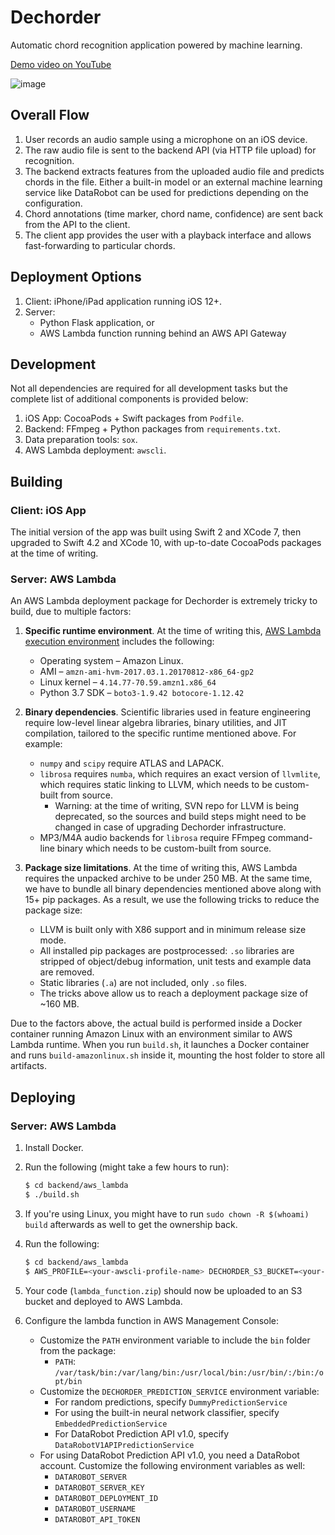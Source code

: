 # Dechorder

Automatic chord recognition application powered by machine learning.

[Demo video on YouTube](https://www.youtube.com/watch?v=0i5GQrWegGI)

![image](https://user-images.githubusercontent.com/2750531/55685970-9ac95c00-5964-11e9-9fa0-55d7d805f85f.png)


## Overall Flow

1. User records an audio sample using a microphone on an iOS device.
2. The raw audio file is sent to the backend API (via HTTP file upload) for recognition.
3. The backend extracts features from the uploaded audio file and predicts chords in the file. Either a built-in model
   or an external machine learning service like DataRobot can be used for predictions depending on the configuration.
4. Chord annotations (time marker, chord name, confidence) are sent back from the API to the client.
5. The client app provides the user with a playback interface and allows fast-forwarding to particular chords.

## Deployment Options

1. Client: iPhone/iPad application running iOS 12+.
2. Server:
   * Python Flask application, or
   * AWS Lambda function running behind an AWS API Gateway

## Development

Not all dependencies are required for all development tasks but the complete list of additional components is provided below:

1. iOS App: CocoaPods + Swift packages from `Podfile`.
2. Backend: FFmpeg + Python packages from `requirements.txt`.
3. Data preparation tools: `sox`.
4. AWS Lambda deployment: `awscli`.

## Building

### Client: iOS App

The initial version of the app was built using Swift 2 and XCode 7, then upgraded to Swift 4.2 and XCode 10, with up-to-date CocoaPods packages at the time of writing.

### Server: AWS Lambda

An AWS Lambda deployment package for Dechorder is extremely tricky to build, due to multiple factors:

1. **Specific runtime environment**. At the time of writing this, [AWS Lambda execution environment](https://docs.aws.amazon.com/lambda/latest/dg/current-supported-versions.html) includes the following:
    * Operating system – Amazon Linux.
    * AMI – `amzn-ami-hvm-2017.03.1.20170812-x86_64-gp2`
    * Linux kernel – `4.14.77-70.59.amzn1.x86_64`
    * Python 3.7 SDK – `boto3-1.9.42 botocore-1.12.42`

2. **Binary dependencies**. Scientific libraries used in feature engineering require low-level linear algebra libraries, binary utilities, and JIT compilation, tailored to the specific runtime mentioned above. For example:
    * `numpy` and `scipy` require ATLAS and LAPACK.
    * `librosa` requires `numba`, which requires an exact version of `llvmlite`, which requires static linking to LLVM, which needs to be custom-built from source.
      - Warning: at the time of writing, SVN repo for LLVM is being deprecated, so the sources and build steps might need to be changed in case of upgrading Dechorder infrastructure.
    * MP3/M4A audio backends for `librosa` require FFmpeg command-line binary which needs to be custom-built from source.

3. **Package size limitations**. At the time of writing this, AWS Lambda requires the unpacked archive to be under 250 MB. At the same time, we have to bundle all binary dependencies mentioned above along with 15+ pip packages. As a result, we use the following tricks to reduce the package size:
    * LLVM is built only with X86 support and in minimum release size mode.
    * All installed pip packages are postprocessed: `.so` libraries are stripped of object/debug information, unit tests and example data are removed.
    * Static libraries (`.a`) are not included, only `.so` files.
    * The tricks above allow us to reach a deployment package size of ~160 MB.

Due to the factors above, the actual build is performed inside a Docker container running Amazon Linux with an environment similar to AWS Lambda runtime. When you run `build.sh`, it launches a Docker container and runs `build-amazonlinux.sh` inside it, mounting the host folder to store all artifacts.

## Deploying

### Server: AWS Lambda

1. Install Docker.
2. Run the following (might take a few hours to run):

    ```bash
    $ cd backend/aws_lambda
    $ ./build.sh
    ```

3. If you're using Linux, you might have to run `sudo chown -R $(whoami) build` afterwards as well to get the ownership back.
4. Run the following:

    ```bash
    $ cd backend/aws_lambda
    $ AWS_PROFILE=<your-awscli-profile-name> DECHORDER_S3_BUCKET=<your-bucket-name> ./deploy.sh
    ```

5. Your code (`lambda_function.zip`) should now be uploaded to an S3 bucket and deployed to AWS Lambda.
6. Configure the lambda function in AWS Management Console:
    * Customize the `PATH` environment variable to include the `bin` folder from the package: 
      - `PATH`: `/var/task/bin:/var/lang/bin:/usr/local/bin:/usr/bin/:/bin:/opt/bin`
    * Customize the `DECHORDER_PREDICTION_SERVICE` environment variable:
      - For random predictions, specify `DummyPredictionService`
      - For using the built-in neural network classifier, specify `EmbeddedPredictionService`
      - For DataRobot Prediction API v1.0, specify `DataRobotV1APIPredictionService`
    * For using DataRobot Prediction API v1.0, you need a DataRobot account. Customize the following environment variables as well:
      - `DATAROBOT_SERVER`
      - `DATAROBOT_SERVER_KEY`
      - `DATAROBOT_DEPLOYMENT_ID`
      - `DATAROBOT_USERNAME`
      - `DATAROBOT_API_TOKEN`
